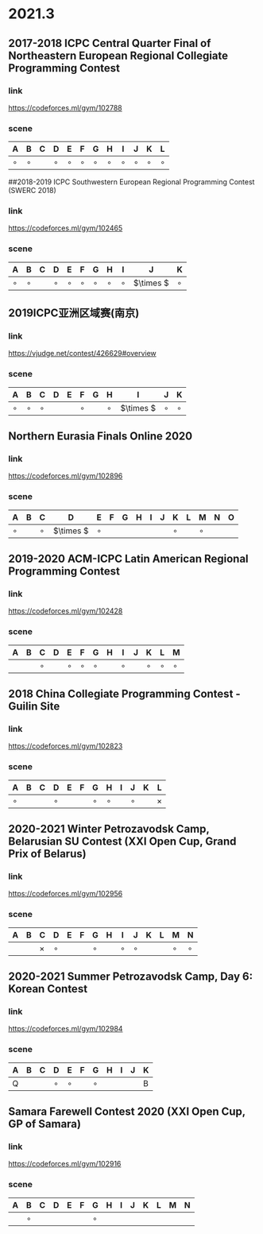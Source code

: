 # 2021.3

## 2017-2018 ICPC Central Quarter Final of Northeastern European Regional Collegiate Programming Contest

### link

https://codeforces.ml/gym/102788

### scene

| A       | B       | C    | D       | E       | F       | G       | H       | I       | J       | K       | L       |
| ------- | ------- | ---- | ------- | ------- | ------- | ------- | ------- | ------- | ------- | ------- | ------- |
| $\circ$ | $\circ$ |      | $\circ$ | $\circ$ | $\circ$ | $\circ$ | $\circ$ | $\circ$ | $\circ$ | $\circ$ | $\circ$ |

##2018-2019 ICPC Southwestern European Regional Programming Contest (SWERC 2018)

### link 

https://codeforces.ml/gym/102465

### scene

| A       | B       | C    | D       | E       | F       | G       | H       | I       | J         | K       |
| ------- | ------- | ---- | ------- | ------- | ------- | ------- | ------- | ------- | --------- | ------- |
| $\circ$ | $\circ$ |      | $\circ$ | $\circ$ | $\circ$ | $\circ$ | $\circ$ | $\circ$ | $\times $ | $\circ$ |

## 2019ICPC亚洲区域赛(南京)

### link 

https://vjudge.net/contest/426629#overview

### scene

| A       | B       | C       | D    | E    | F       | G    | H       | I         | J       | K       |
| ------- | ------- | ------- | ---- | ---- | ------- | ---- | ------- | --------- | ------- | ------- |
| $\circ$ | $\circ$ | $\circ$ |      |      | $\circ$ |      | $\circ$ | $\times $ | $\circ$ | $\circ$ |

## Northern Eurasia Finals Online 2020

### link

https://codeforces.ml/gym/102896

### scene

| A       | B    | C       | D         | E       | F    | G    | H    | I    | J    | K       | L    | M       | N    | O    |
| ------- | ---- | ------- | --------- | ------- | ---- | ---- | ---- | ---- | ---- | ------- | ---- | ------- | ---- | ---- |
| $\circ$ |      | $\circ$ | $\times $ | $\circ$ |      |      |      |      |      | $\circ$ |      | $\circ$ |      |      |

## 2019-2020 ACM-ICPC Latin American Regional Programming Contest

### link

https://codeforces.ml/gym/102428

### scene

| A    | B    | C       | D    | E       | F       | G       | H    | I       | J    | K       | L       | M       |
| ---- | ---- | ------- | ---- | ------- | ------- | ------- | ---- | ------- | ---- | ------- | ------- | ------- |
|      |      | $\circ$ |      | $\circ$ | $\circ$ | $\circ$ |      | $\circ$ |      | $\circ$ | $\circ$ | $\circ$ |

##  2018 China Collegiate Programming Contest - Guilin Site

### link

https://codeforces.ml/gym/102823

### scene

| A       | B    | C    | D       | E    | F    | G       | H       | I    | J       | K    | L        |
| ------- | ---- | ---- | ------- | ---- | ---- | ------- | ------- | ---- | ------- | ---- | -------- |
| $\circ$ |      |      | $\circ$ |      |      | $\circ$ | $\circ$ |      | $\circ$ |      | $\times$ |

## 2020-2021 Winter Petrozavodsk Camp, Belarusian SU Contest (XXI Open Cup, Grand Prix of Belarus)

### link

https://codeforces.ml/gym/102956

### scene

| A    | B    | C        | D       | E    | F    | G       | H    | I       | J       | K    | L    | M       | N       |
| ---- | ---- | -------- | ------- | ---- | ---- | ------- | ---- | ------- | ------- | ---- | ---- | ------- | ------- |
|      |      | $\times$ | $\circ$ |      |      | $\circ$ |      | $\circ$ | $\circ$ |      |      | $\circ$ | $\circ$ |

## 2020-2021 Summer Petrozavodsk Camp, Day 6: Korean Contest

### link

https://codeforces.ml/gym/102984

### scene

| A    | B    | C    | D       | E       | F    | G       | H    | I    | J    | K         |
| ---- | ---- | ---- | ------- | ------- | ---- | ------- | ---- | ---- | ---- | --------- |
|Q|      |      | $\circ$ | $\circ$ |      | $\circ$ |      |      |      | B |

## Samara Farewell Contest 2020 (XXI Open Cup, GP of Samara)

### link

https://codeforces.ml/gym/102916

### scene

| A    | B       | C    | D    | E    | F    | G       | H    | I    | J    | K    | L    | M    | N    |
| ---- | ------- | ---- | ---- | ---- | ---- | ------- | ---- | ---- | ---- | ---- | ---- | ---- | ---- |
|      | $\circ$ |      |      |      |      | $\circ$ |      |      |      |      |      |      |      |

